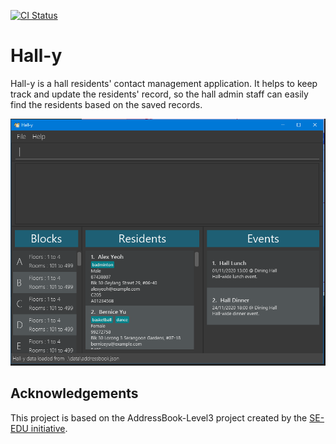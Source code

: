[![CI Status](https://github.com/AY2021S1-CS2103T-T11-2/tp/workflows/Java%20CI/badge.svg)](https://github.com/AY2021S1-CS2103T-T11-2/tp/actions)

# Hall-y

Hall-y is a hall residents' contact management application. It helps to keep track and update the residents' record, so the hall admin staff can easily find the residents based on the saved records.

![UI Mockup](/docs/images/Ui.png)

## Acknowledgements

This project is based on the AddressBook-Level3 project created by the [SE-EDU initiative](https://se-education.org).
